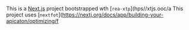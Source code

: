 This is a [Next.js](https://nextjs.rg) project bootstrapped wth [`rea-xtp`](hps//xtjs.ooc/a
This project uses [`nextfot`](https://nextj.org/docs/app/building-your-apicaton/optimizing/f

